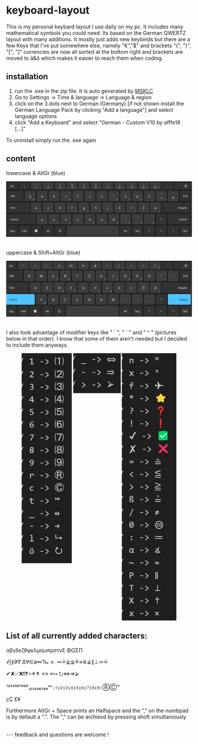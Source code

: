 # keyboard-layout

This is my personal keybard layout I use daily on my pc. It includes many mathematical symbols you could need. Its based on the German QWERTZ layout with many additions. It mostly just adds new keybinds but there are a few Keys that I've put somewhere else, namely "€","$" and brackets "{", "}", "[", "]" currencies are now all sorted at the bottom right and brackets are moved to ä&ö which makes it easier to reach them when coding.

## installation 
1. run the .exe in the zip file. It is auto generated by [MSKLC](https://www.microsoft.com/en-us/download/details.aspx?id=102134)
2. Go to Settings → Time & language → Language & region 
3. click on the 3 dots next to German (Germany) [if not shown install the German Language Pack by clicking "Add a language"] and select language options
4. click "Add a Keyboard" and select "German - Custom V10 by afffe18  [...]"

To uninstall simply run the .exe again

## content
lowercase  &  AltGr (blue)
<div align="center">
  <img src="./media/lowercase_layout.png"/>
</div>

<br/>

uppercase  &  Shift+AltGr (blue)
<div align="center">
  <img src="./media/uppercase_layout.png"/>
</div>

<br/>

I also took advantage of modifier keys like " ´ ", " ` " and " ^ " (pictures below in that order). I know that some of them aren't needed but I decided to include them anyways.

<div align="center" >
  <img align="top" src="./media/graph.png"/>
  <img align="top" src="./media/degu.png"/>
  <img align="top" src="./media/circonflex.png"/>
</div>


## List of all currently added characters:

αβγδεζθφκλµηωπρστνξ ΦΩΣΠ

√∫∮∂∇ Δ∀∈∅∞‰ ±∙ ≔≟≧≦≙≈⊜∡∥⊥≔≟

✔✘✅❌❗❓⭐✈✝ ↔→⮡ ⭮⇔⇒⮚

¹²³⁴⁵⁶⁷⁸⁹⁰₁₂₃₄₅₆₇₈₉ˣⁿ ⑴⑵⑶⑷⑸⑹⑺⑻⑼ ⓇⒸ™

çÇ £¥

Furthermore AltGr + Space prints an Halfspace 
and the "," on the numbpad is by default a ".". The "," can be archievd by pressing shoft simultaniously


<br/>
---
feedback and questions are welcome !